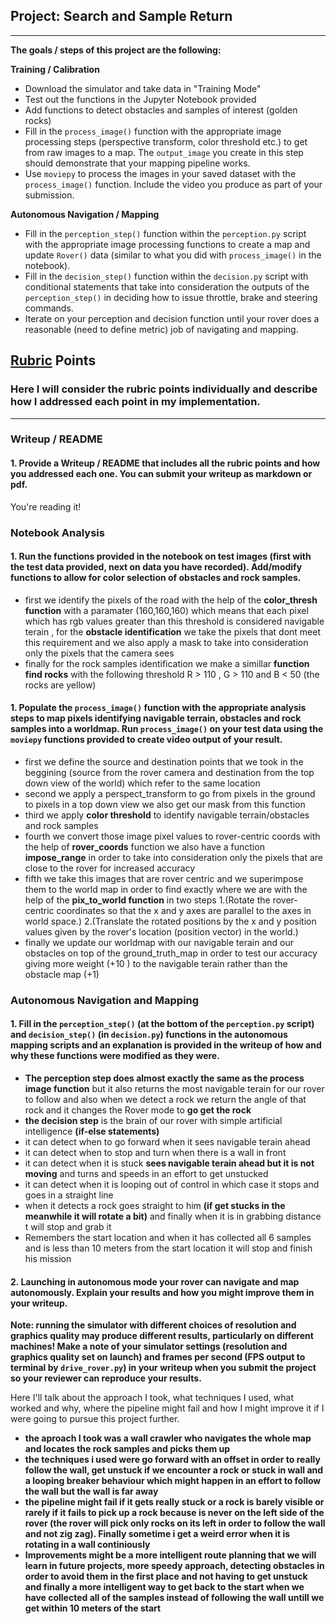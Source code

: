 ## Project: Search and Sample Return
---

**The goals / steps of this project are the following:**  

**Training / Calibration**  

* Download the simulator and take data in "Training Mode"
* Test out the functions in the Jupyter Notebook provided
* Add functions to detect obstacles and samples of interest (golden rocks)
* Fill in the `process_image()` function with the appropriate image processing steps (perspective transform, color threshold etc.) to get from raw images to a map.  The `output_image` you create in this step should demonstrate that your mapping pipeline works.
* Use `moviepy` to process the images in your saved dataset with the `process_image()` function.  Include the video you produce as part of your submission.

**Autonomous Navigation / Mapping**

* Fill in the `perception_step()` function within the `perception.py` script with the appropriate image processing functions to create a map and update `Rover()` data (similar to what you did with `process_image()` in the notebook). 
* Fill in the `decision_step()` function within the `decision.py` script with conditional statements that take into consideration the outputs of the `perception_step()` in deciding how to issue throttle, brake and steering commands. 
* Iterate on your perception and decision function until your rover does a reasonable (need to define metric) job of navigating and mapping.  

[//]: # (Image References)

[image1]: ./misc/rover_image.jpg
[image2]: ./calibration_images/example_grid1.jpg
[image3]: ./calibration_images/example_rock1.jpg 

## [Rubric](https://review.udacity.com/#!/rubrics/916/view) Points
### Here I will consider the rubric points individually and describe how I addressed each point in my implementation.  

---
### Writeup / README

#### 1. Provide a Writeup / README that includes all the rubric points and how you addressed each one.  You can submit your writeup as markdown or pdf.  

You're reading it!

### Notebook Analysis
#### 1. Run the functions provided in the notebook on test images (first with the test data provided, next on data you have recorded). Add/modify functions to allow for color selection of obstacles and rock samples.

* first we identify the pixels of the road with the help of the **color_thresh function** with a paramater (160,160,160) which means that each pixel which has rgb values greater than this threshold is considered navigable terain , for the **obstacle identification** we take the pixels that dont meet this requirement and we also apply a mask to take into consideration only the pixels that the camera sees
* finally for the rock samples identification we make a simillar **function find rocks** with the following threshold R > 110 , G > 110 and B < 50 (the rocks are yellow)

#### 1. Populate the `process_image()` function with the appropriate analysis steps to map pixels identifying navigable terrain, obstacles and rock samples into a worldmap.  Run `process_image()` on your test data using the `moviepy` functions provided to create video output of your result. 
* first we define the source and destination points that we took in the beggining (source from the rover camera and destination from the top down view of the world) which refer to the same location
* second we apply a perspect_transform to go from pixels in the ground to pixels in a top down view we also get our mask from this function
*  third we apply **color threshold** to identify navigable terrain/obstacles and rock samples
*  fourth we convert those image pixel values to rover-centric coords with the help of **rover_coords** function we also have a function **impose_range** in order to take into consideration only the pixels that are close to the rover for increased accuracy
* fifth we take this images that are rover centric and we superimpose them to the world map in order to find exactly where we are with the help of the **pix_to_world function** in two steps 1.(Rotate the rover-centric coordinates so that the x and y axes are parallel to the axes in world space.)
2.(Translate the rotated positions by the x and y position values given by the rover's location (position vector) in the world.)
* finally we update our worldmap with our navigable terain and our obstacles on top of the ground_truth_map in order to test our accuracy giving more weight (+10 ) to the navigable terain rather than the obstacle map (+1)
### Autonomous Navigation and Mapping

#### 1. Fill in the `perception_step()` (at the bottom of the `perception.py` script) and `decision_step()` (in `decision.py`) functions in the autonomous mapping scripts and an explanation is provided in the writeup of how and why these functions were modified as they were.
* **The perception step does almost exactly the same as the process image function** but it also returns the most navigable terain for our rover to follow and also when we detect a rock we return the angle of that rock and it changes the Rover mode to **go get the rock**
*  **the decision step** is the brain of our rover with simple artificial intelligence **(if-else statements)**
*  it can detect when to go forward when it sees navigable terain ahead
*  it can detect when to stop and turn when there is a wall in front 
*  it can detect when it is stuck **sees navigable terain ahead but it is not moving** and turns and speeds in an effort to get unstucked
*  it can detect when it is looping out of control in which case it stops and goes in a straight line
*  when it detects a rock goes straight to him **(if get stucks in the meanwhile it will rotate a bit)** and finally when it is in grabbing distance t will stop and grab it
*  Remembers the start location and when it has collected all 6 samples and is less than 10 meters from the start location it will stop and finish his mission

#### 2. Launching in autonomous mode your rover can navigate and map autonomously.  Explain your results and how you might improve them in your writeup.  

**Note: running the simulator with different choices of resolution and graphics quality may produce different results, particularly on different machines!  Make a note of your simulator settings (resolution and graphics quality set on launch) and frames per second (FPS output to terminal by `drive_rover.py`) in your writeup when you submit the project so your reviewer can reproduce your results.**

Here I'll talk about the approach I took, what techniques I used, what worked and why, where the pipeline might fail and how I might improve it if I were going to pursue this project further.  

* **the aproach I took was a wall crawler who navigates the whole map and locates the rock samples and picks them up**
* **the techniques i used were go forward with an offset in order to really follow the wall, get unstuck if we encounter a rock or stuck in wall and a looping breaker behaviour which might happen in an effort to follow the wall but the wall is far away**
* **the pipeline might fail if it gets really stuck or a rock is barely visible or rarely if it fails to pick up a rock because is never on the left side of the rover (the rover will pick only rocks on its left in order to follow the wall and not zig zag). Finally sometime i get a weird error when it is rotating in a wall continiously**
* **Improvements might be a more intelligent route planning that we will learn in future projects, more speedy approach, detecting obstacles in order to avoid them in the first place and not having to get unstuck and finally a more intelligent way to get back to the start when we have collected all of the samples instead of following the wall untill we get within 10 meters of the start**



